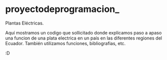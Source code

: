 # proyectodeprogramacion_
Plantas Eléctricas.

Aquí mostramos un codigo que  sollicitado donde explicamos paso a apaso una funcion de una plata electrica en un país en las diferentes regiones del Ecuador.
También  utilizamos  funciones, bibliografias,  etc.

:D

